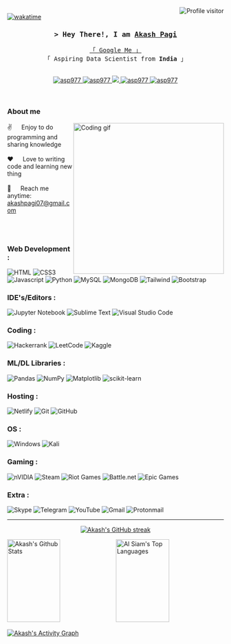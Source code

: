 <!--
<h2 align="center">
  Welcome to Al Siam World!
  <img src="https://media.giphy.com/media/hvRJCLFzcasrR4ia7z/giphy.gif" width="28">
</h2>



<p align="center">
  <a href="https://github.com/alsiam"><img src="https://readme-typing-svg.herokuapp.com/?lines=Self%20Taught%20Programmer;Front%20End%20Developer;1.5%2B%20years%20of%20coding%20experience;Always%20learning%20new%20things&center=true&width=380&height=45"></a>
</p>

-->

<a href="https://komarev.com/ghpvc/?username=asp977">
  <img align="right" src="https://komarev.com/ghpvc/?username=asp977&label=Visitors&color=0e75b6&style=flat" alt="Profile visitor" />
</a>


[![wakatime](https://wakatime.com/badge/user/eebb3dd8-d9b2-40de-9b88-6fd6cac99dbc.svg)](https://wakatime.com/@eebb3dd8-d9b2-40de-9b88-6fd6cac99dbc)

<!-- Intro  -->
<h3 align="center">
        <samp>&gt; Hey There!, I am
                <b><a target="_blank" href="#">Akash Pagi</a></b>
        </samp>
</h3>


<p align="center"> 
  <samp>
    <a href="#">「 Google Me 」</a>
    <br>
    「 Aspiring Data Scientist from <b>India</b> 」
    <br>
    <br>
  </samp>
</p>

<p align="center">
 <a href="#" target="blank">
  <img src="https://img.shields.io/badge/Website-DC143C?style=for-the-badge&logo=medium&logoColor=white" alt="asp977" />
 </a>
 <a href="https://linkedin.com/in/akashpagi" target="_blank">
  <img src="https://img.shields.io/badge/LinkedIn-0077B5?style=for-the-badge&logo=linkedin&logoColor=white" alt="asp977"/>
 </a>

 </a>
 <a href="https://twitter.com/asp_977" target="_blank">
  <img src="https://img.shields.io/badge/Twitter-1DA1F2?style=for-the-badge&logo=twitter&logoColor=white" />
 </a>
 <a href="https://instagram.com/akashpagi07" target="_blank">
  <img src="https://img.shields.io/badge/Instagram-fe4164?style=for-the-badge&logo=instagram&logoColor=white" alt="asp977" />
 </a> 
 <a href="https://facebook.com/akashpagi07" target="_blank">
  <img src="https://img.shields.io/badge/Facebook-20BEFF?&style=for-the-badge&logo=facebook&logoColor=white" alt="asp977"  />
  </a> 
</p>
<br />

<!-- About Section -->
 ### About me
 
<p>
 <img align="right" width="350" src="/assets/programming.gif" alt="Coding gif" />
  
 ✌️ &emsp; Enjoy to do programming and sharing knowledge <br/><br/>
 ❤️ &emsp; Love to writing code and learning new thing <br/><br/>
 📧 &emsp; Reach me anytime: akashpagi07@gmail.com<br/><br/>


</p>

<br/>


### Web Development :
![HTML](https://img.shields.io/badge/HTML5-E34F26?style=for-the-badge&logo=html5&logoColor=white)
![CSS3](https://img.shields.io/badge/CSS3-1572B6?style=for-the-badge&logo=css3&logoColor=white)
![Javascript](https://img.shields.io/badge/Javascript-F0DB4F?style=for-the-badge&labelColor=black&logo=javascript&logoColor=F0DB4F)
![Python](https://img.shields.io/badge/python-3670A0?style=for-the-badge&logo=python&logoColor=ffdd54)
![MySQL](https://img.shields.io/badge/mysql-%2300f.svg?style=for-the-badge&logo=mysql&logoColor=white)
![MongoDB](https://img.shields.io/badge/MongoDB-4EA94B?style=for-the-badge&logo=mongodb&logoColor=white)
![Tailwind](https://img.shields.io/badge/Tailwind_CSS-092749?style=for-the-badge&logo=tailwindcss&logoColor=06B6D4&labelColor=000000)
![Bootstrap](https://img.shields.io/badge/Bootstrap-563D7C?style=for-the-badge&logo=bootstrap&logoColor=white)
### IDE's/Editors :
![Jupyter Notebook](https://img.shields.io/badge/jupyter-%23FA0F00.svg?style=for-the-badge&logo=jupyter&logoColor=white)
![Sublime Text](https://img.shields.io/badge/sublime_text-%23575757.svg?style=for-the-badge&logo=sublime-text&logoColor=important)
![Visual Studio Code](https://img.shields.io/badge/Visual%20Studio%20Code-0078d7.svg?style=for-the-badge&logo=visual-studio-code&logoColor=white)
### Coding :
![Hackerrank](https://img.shields.io/badge/-Hackerrank-2EC866?style=for-the-badge&logo=HackerRank&logoColor=white)
![LeetCode](https://img.shields.io/badge/LeetCode-000000?style=for-the-badge&logo=LeetCode&logoColor=#d16c06)
![Kaggle](https://img.shields.io/badge/Kaggle-035a7d?style=for-the-badge&logo=kaggle&logoColor=white)
### ML/DL Libraries :
![Pandas](https://img.shields.io/badge/pandas-%23150458.svg?style=for-the-badge&logo=pandas&logoColor=white)
![NumPy](https://img.shields.io/badge/numpy-%23013243.svg?style=for-the-badge&logo=numpy&logoColor=white)
![Matplotlib](https://img.shields.io/badge/Matplotlib-%23ffffff.svg?style=for-the-badge&logo=Matplotlib&logoColor=black)
![scikit-learn](https://img.shields.io/badge/scikit--learn-%23F7931E.svg?style=for-the-badge&logo=scikit-learn&logoColor=white)
### Hosting :
![Netlify](https://img.shields.io/badge/netlify-%23000000.svg?style=for-the-badge&logo=netlify&logoColor=#00C7B7)
![Git](https://img.shields.io/badge/Git-F05032?style=for-the-badge&logo=git&logoColor=white)
![GitHub](https://img.shields.io/badge/github-%23121011.svg?style=for-the-badge&logo=github&logoColor=white)
### OS :
![Windows](https://img.shields.io/badge/Windows-0078D6?style=for-the-badge&logo=windows&logoColor=white)
![Kali](https://img.shields.io/badge/Kali-268BEE?style=for-the-badge&logo=kalilinux&logoColor=white)

### Gaming :
![nVIDIA](https://img.shields.io/badge/nVIDIA-%2376B900.svg?style=for-the-badge&logo=nVIDIA&logoColor=white)
![Steam](https://img.shields.io/badge/steam-%23000000.svg?style=for-the-badge&logo=steam&logoColor=white)
![Riot Games](https://img.shields.io/badge/riotgames-D32936.svg?style=for-the-badge&logo=riotgames&logoColor=white)
![Battle.net](https://img.shields.io/badge/battle.net-%2300AEFF.svg?style=for-the-badge&logo=battle.net&logoColor=white)
![Epic Games](https://img.shields.io/badge/epicgames-%23313131.svg?style=for-the-badge&logo=epicgames&logoColor=white)

### Extra :
![Skype](https://img.shields.io/badge/Skype-%2300AFF0.svg?style=for-the-badge&logo=Skype&logoColor=white)
![Telegram](https://img.shields.io/badge/Telegram-2CA5E0?style=for-the-badge&logo=telegram&logoColor=white)
![YouTube](https://img.shields.io/badge/YouTube-%23FF0000.svg?style=for-the-badge&logo=YouTube&logoColor=white)
![Gmail](https://img.shields.io/badge/Gmail-D14836?style=for-the-badge&logo=gmail&logoColor=white)
![Protonmail](https://img.shields.io/badge/ProtonMail-8B89CC?style=for-the-badge&logo=protonmail&logoColor=white)

<hr/>
<p align="center">
  <a href="https://github.com/asp977">
    <img src="https://github-readme-streak-stats.herokuapp.com/?user=asp977&theme=radical&border=7F3FBF&background=0D1117" alt="Akash's GitHub streak"/>
  </a>
</p>

<a> 
    <a href="https://github.com/asp977"><img alt="Akash's Github Stats" src="https://denvercoder1-github-readme-stats.vercel.app/api?username=asp977&show_icons=true&count_private=true&theme=react&border_color=7F3FBF&bg_color=0D1117&title_color=F85D7F&icon_color=F8D866" height="192px" width="49.5%"/></a>
  <a href="https://github.com/asp977"><img alt="Al Siam's Top Languages" src="https://denvercoder1-github-readme-stats.vercel.app/api/top-langs/?username=asp977&langs_count=8&layout=compact&theme=react&border_color=7F3FBF&bg_color=0D1117&title_color=F85D7F&icon_color=F8D866" height="192px" width="49.5%"/></a>
  <br/>
</a>

<a href="https://github.com/asp977"><img alt="Akash's Activity Graph" src="https://github-readme-activity-graph.cyclic.app/graph?username=asp977&bg_color=0D1117&color=FFFFFF&line=7F3FBF&point=FFFFFF&border_color=7F3FBF" /></a>
